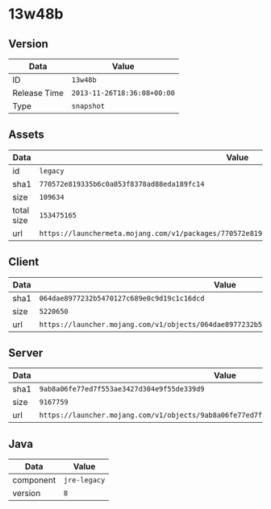 # 13w48b

## Version

|**Data**        | **Value**                 |
|----------------|-------------------------|
| ID   | ```13w48b```   |
| Release Time   | ```2013-11-26T18:36:08+00:00```   |
| Type   | ```snapshot```   |

## Assets

|**Data**        | **Value**                 |
|----------------|-------------------------|
| id   | ```legacy```   |
| sha1   | ```770572e819335b6c0a053f8378ad88eda189fc14```   |
| size   | ```109634```   |
| total size  | ```153475165```  |
| url       | ```https://launchermeta.mojang.com/v1/packages/770572e819335b6c0a053f8378ad88eda189fc14/legacy.json``` |

## Client

|**Data**        | **Value**                 |
|----------------|-------------------------|
| sha1   | ```064dae8977232b5470127c689e0c9d19c1c16dcd```   |
| size   | ```5220650```   |
| url       | ```https://launcher.mojang.com/v1/objects/064dae8977232b5470127c689e0c9d19c1c16dcd/client.jar``` |

## Server

|**Data**        | **Value**                 |
|----------------|-------------------------|
| sha1   | ```9ab8a06fe77ed7f553ae3427d304e9f55de339d9```   |
| size   | ```9167759```   |
| url       | ```https://launcher.mojang.com/v1/objects/9ab8a06fe77ed7f553ae3427d304e9f55de339d9/server.jar``` |

## Java

|**Data**        | **Value**                 |
|----------------|-------------------------|
| component   | ```jre-legacy```   |
| version   | ```8```   |